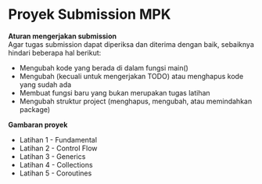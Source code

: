 # Proyek Submission MPK 

**Aturan mengerjakan submission**<br>
Agar tugas submission dapat diperiksa dan diterima dengan baik, sebaiknya hindari beberapa hal berikut:

- Mengubah kode yang berada di dalam fungsi main()
- Mengubah (kecuali untuk mengerjakan TODO) atau menghapus kode yang sudah ada
- Membuat fungsi baru yang bukan merupakan tugas latihan
- Mengubah struktur project (menghapus, mengubah, atau memindahkan package)

**Gambaran proyek**<br>
- Latihan 1 - Fundamental
- Latihan 2 - Control Flow
- Latihan 3 - Generics
- Latihan 4 - Collections
- Latihan 5 - Coroutines
